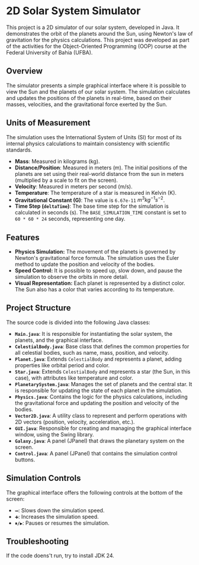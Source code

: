 # 2D Solar System Simulator

This project is a 2D simulator of our solar system, developed in Java. It demonstrates the orbit of the planets around the Sun, using Newton's law of gravitation for the physics calculations. This project was developed as part of the activities for the Object-Oriented Programming (OOP) course at the Federal University of Bahia (UFBA).

## Overview

The simulator presents a simple graphical interface where it is possible to view the Sun and the planets of our solar system. The simulation calculates and updates the positions of the planets in real-time, based on their masses, velocities, and the gravitational force exerted by the Sun.

## Units of Measurement

The simulation uses the International System of Units (SI) for most of its internal physics calculations to maintain consistency with scientific standards.

* **Mass**: Measured in kilograms (kg).
* **Distance/Position**: Measured in meters (m). The initial positions of the planets are set using their real-world distance from the sun in meters (multiplied by a scale to fit on the screen).
* **Velocity**: Measured in meters per second (m/s).
* **Temperature**: The temperature of a star is measured in Kelvin (K).
* **Gravitational Constant (G)**: The value is `6.67e-11` $m^3 kg^{-1} s^{-2}$.
* **Time Step (`deltaTime`)**: The base time step for the simulation is calculated in seconds (s). The `BASE_SIMULATION_TIME` constant is set to `60 * 60 * 24` seconds, representing one day.

## Features

* **Physics Simulation:** The movement of the planets is governed by Newton's gravitational force formula. The simulation uses the Euler method to update the position and velocity of the bodies.
* **Speed Control:** It is possible to speed up, slow down, and pause the simulation to observe the orbits in more detail.
* **Visual Representation:** Each planet is represented by a distinct color. The Sun also has a color that varies according to its temperature.

## Project Structure

The source code is divided into the following Java classes:

* **`Main.java`**: It is responsible for instantiating the solar system, the planets, and the graphical interface.
* **`CelestialBody.java`**: Base class that defines the common properties for all celestial bodies, such as name, mass, position, and velocity.
* **`Planet.java`**: Extends `CelestialBody` and represents a planet, adding properties like orbital period and color.
* **`Star.java`**: Extends `CelestialBody` and represents a star (the Sun, in this case), with attributes like temperature and color.
* **`PlanetarySystem.java`**: Manages the set of planets and the central star. It is responsible for updating the state of each planet in the simulation.
* **`Physics.java`**: Contains the logic for the physics calculations, including the gravitational force and updating the position and velocity of the bodies.
* **`Vector2D.java`**: A utility class to represent and perform operations with 2D vectors (position, velocity, acceleration, etc.).
* **`GUI.java`**: Responsible for creating and managing the graphical interface window, using the Swing library.
* **`Galaxy.java`**: A panel (JPanel) that draws the planetary system on the screen.
* **`Control.java`**: A panel (JPanel) that contains the simulation control buttons.

## Simulation Controls

The graphical interface offers the following controls at the bottom of the screen:

* **`➖`**: Slows down the simulation speed.
* **`➕`**: Increases the simulation speed.
* **`⏸/▶`**: Pauses or resumes the simulation.

## Troubleshooting

If the code doens't run, try to install JDK 24.
